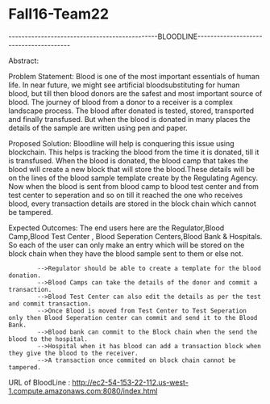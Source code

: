 # Fall16-Team22
----------------------------------------------BLOODLINE---------------------------------------

Abstract:

Problem Statement: Blood is one of the most important essentials of human life. In near future, we might see artificial bloodsubstituting for human blood, but till then blood donors are the safest and most important source of blood. The journey of blood from a donor to a receiver is a complex landscape process. The blood after donated is tested, stored, transported and finally transfused. But when the blood is donated in many places the details of the sample are written using pen and paper.

Proposed Solution: Bloodline will help is conquering this issue using blockchain. This helps is tracking the blood from the time it is donated, till it is transfused. When the blood is donated, the blood camp that takes the blood will create a new block that will store the blood.These details will be on the lines of the blood sample template create by the Regulating Agency. Now when the blood is sent from blood camp to blood test center and from test center to seperation and so on till it reached the one who receives blood, every transaction details are stored in the block chain which cannot be tampered.

Expected Outcomes: The end users here are the Regulator,Blood Camp,Blood Test Center , Blood Seperation Centers,Blood Bank & Hospitals. So each of the user can only make an entry which will be stored on the block chain when they have the blood sample sent to them or else not.

            -->Regulator should be able to create a template for the blood donation.
            -->Blood Camps can take the details of the donor and commit a transaction.
            -->Blood Test Center can also edit the details as per the test and commit transaction.
            -->Once Blood is moved from Test Center to Test Seperation only then Blood Seperation center can commit and send it to the Blood Bank.
            -->Blood bank can commit to the Block chain when the send the blood to the hospital.
            -->Hospital when it has blood can add a transaction block when they give the blood to the receiver.
            -->A transaction once commited on block chain cannot be tampered.

URL of BloodLine : http://ec2-54-153-22-112.us-west-1.compute.amazonaws.com:8080/index.html
